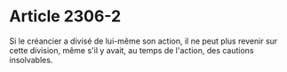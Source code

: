 # Article 2306-2

Si le créancier a divisé de lui-même son action, il ne peut plus revenir sur cette division, même s'il y avait, au temps de l'action, des cautions insolvables.
